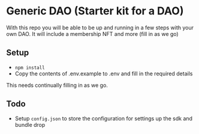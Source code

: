 # Generic DAO (Starter kit for a DAO)

With this repo you will be able to be up and running in a few steps with your own DAO. It will include a membership NFT and more (fill in as we go)

## Setup

- `npm install`
- Copy the contents of .env.example to .env and fill in the required details

This needs continually filling in as we go.

## Todo

- Setup `config.json` to store the configuration for settings up the sdk and bundle drop